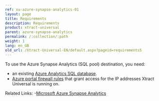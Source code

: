 ```yaml
---
ref: xu-azure-synapse-analytics-01
layout: page
title: Requirements
description: Requirements
product: xtract-universal
parent: azure-synapse-analytics
permalink: /:collection/:path
weight: 1
lang: en_GB
old_url: /Xtract-Universal-EN/default.aspx?pageid=requirements5
---
```


To use the Azure Synapse Analytics (SQL pool) destination, you need:

- an existing [Azure Analytics SQL database](https://docs.microsoft.com/en-us/azure/azure-sql/database/single-database-create-quickstart?tabs=azure-portal).
- [Azure portal firewall rules](https://docs.microsoft.com/en-us/azure/azure-sql/database/secure-database-tutorial#create-firewall-rules) that grant access for the IP addresses Xtract Universal is running on.

Related Links:
-[Microsoft Azure Synapse Analytics](https://docs.microsoft.com/en-us/azure/synapse-analytics/)